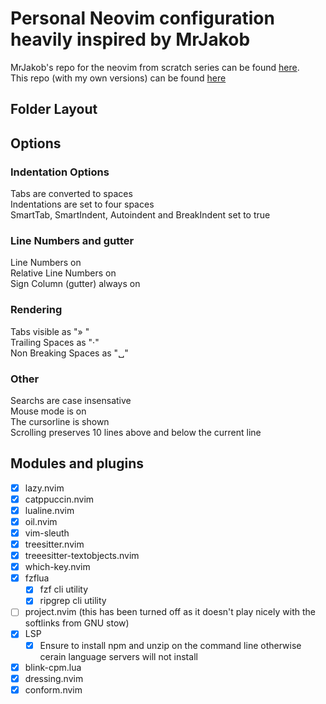 # Personal Neovim configuration heavily inspired by MrJakob  
MrJakob's repo for the neovim from scratch series can be found [here](https://github.com/jakobwesthoff/nvim-from-scratch).  
This repo (with my own versions) can be found [here](https://github.com/Bookermind.com/dotfiles)

## Folder Layout  

## Options  
### Indentation Options  
Tabs are converted to spaces  
Indentations are set to four spaces  
SmartTab, SmartIndent, Autoindent and BreakIndent set to true  
### Line Numbers and gutter  
Line Numbers on  
Relative Line Numbers on  
Sign Column (gutter) always on  
### Rendering  
Tabs visible as "» "  
Trailing Spaces as "·"  
Non Breaking Spaces as "␣"  
### Other  
Searchs are case insensative  
Mouse mode is on  
The cursorline is shown  
Scrolling preserves 10 lines above and below the current line  

## Modules and plugins   
- [X] lazy.nvim
- [X] catppuccin.nvim
- [X] lualine.nvim
- [X] oil.nvim
- [X] vim-sleuth
- [X] treesitter.nvim
- [X] treeesitter-textobjects.nvim
- [X] which-key.nvim
- [X] fzflua
    - [X] fzf cli utility
    - [X] ripgrep cli utility
- [ ] project.nvim (this has been turned off as it doesn't play nicely with the softlinks from GNU stow)  
- [X] LSP
    - [X] Ensure to install npm and unzip on the command line otherwise cerain language servers will not install  
- [X] blink-cpm.lua
- [X] dressing.nvim
- [X] conform.nvim
